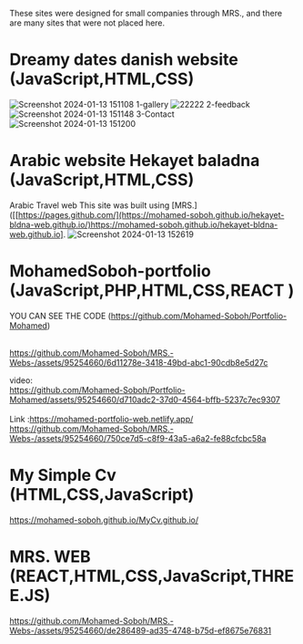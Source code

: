 These sites were designed for small companies through MRS., and there are many sites that were not placed here.
# Dreamy dates danish website (JavaScript,HTML,CSS)
![Screenshot 2024-01-13 151108](https://github.com/Mohamed-Soboh/dreamdates/assets/95254660/0cec7db5-69f2-46ed-90ff-a663a353f9c1)
1-gallery
![22222](https://github.com/Mohamed-Soboh/dreamdates/assets/95254660/6a659473-f816-4e28-90b7-5698f0dc4db0)
2-feedback
![Screenshot 2024-01-13 151148](https://github.com/Mohamed-Soboh/dreamdates/assets/95254660/f6cef725-014e-49aa-99b5-f486b847cfae)
3-Contact
![Screenshot 2024-01-13 151200](https://github.com/Mohamed-Soboh/dreamdates/assets/95254660/af0bf9d0-5a5a-4e52-8e3c-67dff47e6ce1)

# Arabic website Hekayet baladna (JavaScript,HTML,CSS) 
Arabic Travel web 
This site was built using [MRS.]([[https://pages.github.com/](https://mohamed-soboh.github.io/hekayet-bldna-web.github.io/)https://mohamed-soboh.github.io/hekayet-bldna-web.github.io].
![Screenshot 2024-01-13 152619](https://github.com/Mohamed-Soboh/MRS.-Webs-/assets/95254660/c56b11ab-43fc-47c6-bba5-e1c3de6e942e)

# MohamedSoboh-portfolio (JavaScript,PHP,HTML,CSS,REACT )
YOU CAN SEE THE CODE (https://github.com/Mohamed-Soboh/Portfolio-Mohamed)<br /><br />


https://github.com/Mohamed-Soboh/MRS.-Webs-/assets/95254660/6d11278e-3418-49bd-abc1-90cdb8e5d27c



video:<br />
https://github.com/Mohamed-Soboh/Portfolio-Mohamed/assets/95254660/d710adc2-37d0-4564-bffb-5237c7ec9307  <br /><br />
Link :https://mohamed-portfolio-web.netlify.app/
https://github.com/Mohamed-Soboh/MRS.-Webs-/assets/95254660/750ce7d5-c8f9-43a5-a6a2-fe88cfcbc58a
# My Simple Cv (HTML,CSS,JavaScript)
https://mohamed-soboh.github.io/MyCv.github.io/
# MRS. WEB (REACT,HTML,CSS,JavaScript,THREE.JS)
https://github.com/Mohamed-Soboh/MRS.-Webs-/assets/95254660/de286489-ad35-4748-b75d-ef8675e76831


